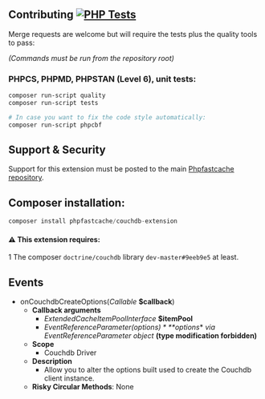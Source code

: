 ## Contributing [![PHP Tests](https://github.com/PHPSocialNetwork/couchdb-extension/actions/workflows/php.yml/badge.svg)](https://github.com/PHPSocialNetwork/couchdb-extension/actions/workflows/php.yml)
Merge requests are welcome but will require the tests plus the quality tools to pass:

_(Commands must be run from the repository root)_
### PHPCS, PHPMD, PHPSTAN (Level 6), unit tests:

```bash
composer run-script quality
composer run-script tests

# In case you want to fix the code style automatically: 
composer run-script phpcbf
```

## Support & Security

Support for this extension must be posted to the main [Phpfastcache repository](https://github.com/PHPSocialNetwork/phpfastcache/issues).

## Composer installation:

```php
composer install phpfastcache/couchdb-extension
```

#### ⚠️ This extension requires:
1️ The composer `doctrine/couchdb` library `dev-master#9eeb9e5` at least.

## Events
- onCouchdbCreateOptions(*Callable* **$callback**)
    - **Callback arguments**
        - *ExtendedCacheItemPoolInterface* **$itemPool**
        - *EventReferenceParameter($options)* **$options** _via EventReferenceParameter object_ **(type modification forbidden)**
    - **Scope**
        - Couchdb Driver
    - **Description**
        - Allow you to alter the options built used to create the Couchdb client instance.
    - **Risky Circular Methods**: None
